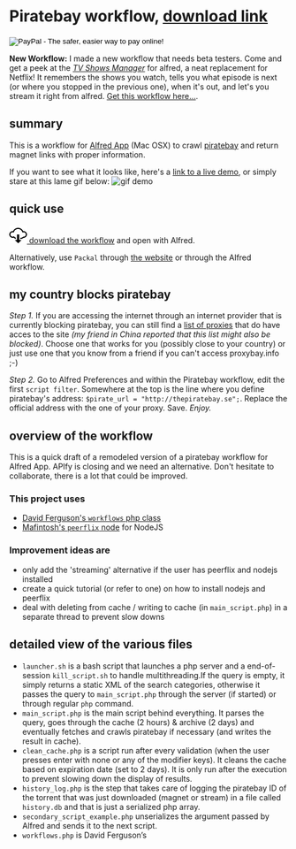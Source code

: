 Piratebay workflow, [download link](https://github.com/Sheraff/piratebay-alfred-workflow/blob/master/Piratebay.alfredworkflow?raw=true "Piratebay.alfredworkflow")
=========================

<form action="https://www.paypal.com/cgi-bin/webscr" method="post" target="_top">
<input type="hidden" name="cmd" value="_s-xclick">
<input type="hidden" name="hosted_button_id" value="NPLNPFS8GZ5LG">
<input type="image" src="https://www.paypalobjects.com/en_US/i/btn/btn_donate_SM.gif" border="0" name="submit" alt="PayPal - The safer, easier way to pay online!">
<img alt="" border="0" src="https://www.paypalobjects.com/fr_FR/i/scr/pixel.gif" width="1" height="1">
</form>


**New Workflow:** I made a new workflow that needs beta testers. Come and get a peek at the [*TV Shows Manager*](https://github.com/Sheraff/tvshows-alfred-workflow "TV Shows Manager on github") for alfred, a neat replacement for Netflix! It remembers the shows you watch, tells you what episode is next (or where you stopped in the previous one), when it's out, and let's you stream it right from alfred. [Get this workflow here...](https://github.com/Sheraff/tvshows-alfred-workflow "TV Shows Manager on github").

## summary
This is a workflow for [Alfred App](http://www.alfredapp.com/ "Alfred App official website") (Mac OSX) to crawl [piratebay](http://thepiratebay.se/ "the pirate bay") and return magnet links with proper information.

If you want to see what it looks like, here's a [link to a live demo](http://sheraff.github.io/alfred-workflow-mockup/ "live demo"), or simply stare at this lame gif below:
![gif demo](https://github.com/Sheraff/alfred-workflow-mockup/raw/gh-pages/screen_shot.gif)

## quick use
[<img src="https://raw.githubusercontent.com/Sheraff/piratebay-alfred-workflow/master/github%20ressources/cloud-download.png"> download the workflow](https://github.com/Sheraff/piratebay-alfred-workflow/blob/master/Piratebay.alfredworkflow?raw=true "Piratebay.alfredworkflow") and open with Alfred.

Alternatively, use `Packal` through [the website](http://www.packal.org/workflow/piratebay "link to the workflow’s Packal page") or through the Alfred workflow.

## my country blocks piratebay
*Step 1.* If you are accessing the internet through an internet provider that is currently blocking piratebay, you can still find a [list of proxies](http://proxybay.info/ "proxies list") that do have acces to the site *(my friend in China reported that this list might also be blocked)*. Choose one that works for you (possibly close to your country) or just use one that you know from a friend if you can't access proxybay.info ;-)

*Step 2.* Go to Alfred Preferences and within the Piratebay workflow, edit the first `script filter`. Somewhere at the top is the line where you define piratebay's address: `$pirate_url = "http://thepiratebay.se";`. Replace the official address with the one of your proxy. Save. *Enjoy.*

## overview of the workflow
This is a quick draft of a remodeled version of a piratebay workflow for Alfred App. APIfy is closing and we need an alternative. Don't hesitate to collaborate, there is a lot that could be improved.

### This project uses
- [David Ferguson's `workflows` php class](http://dferg.us/workflows-class/ "Workflows Class")
- [Mafintosh's `peerflix` node](https://github.com/mafintosh/peerflix "peerflix on github") for NodeJS

### Improvement ideas are
- only add the 'streaming' alternative if the user has peerflix and nodejs installed
- create a quick tutorial (or refer to one) on how to install nodejs and peerflix
- deal with deleting from cache / writing to cache (in `main_script.php`) in a separate thread to prevent slow downs

## detailed view of the various files
- `launcher.sh` is a bash script that launches a php server and a end-of-session `kill_script.sh` to handle multithreading.If the query is empty, it simply returns a static XML of the search categories, otherwise it passes the query to `main_script.php` through the server (if started) or through regular `php` command.
- `main_script.php` is the main script behind everything. It parses the query, goes through the cache (2 hours) & archive (2 days) and eventually fetches and crawls piratebay if necessary (and writes the result in cache).
- `clean_cache.php` is a script run after every validation (when the user presses enter with none or any of the modifier keys). It cleans the cache based on expiration date (set to 2 days). It is only run after the execution to prevent slowing down the display of results.
- `history_log.php` is the step that takes care of logging the piratebay ID of the torrent that was just downloaded (magnet or stream) in a file called `history.db` and that is just a serialized php array.
- `secondary_script_example.php` unserializes the argument passed by Alfred and sends it to the next script.
- `workflows.php` is David Ferguson’s
